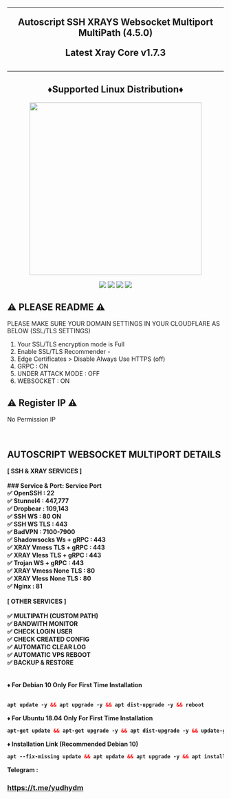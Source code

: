 
<h2 align="center">
<hr>
Autoscript SSH XRAYS Websocket Multiport  MultiPath (4.5.0)

Latest Xray Core v1.7.3
<h2><hr>
  
<h2 align="center"> ♦️Supported Linux Distribution♦️</h2>
<p align="center"><img src="https://d33wubrfki0l68.cloudfront.net/5911c43be3b1da526ed609e9c55783d9d0f6b066/9858b/assets/img/debian-ubuntu-hover.png"width="400"></p>
<p align="center"><img src="https://img.shields.io/static/v1?style=for-the-badge&logo=debian&label=Debian%209&message=Stretch&color=purple"> <img src="https://img.shields.io/static/v1?style=for-the-badge&logo=debian&label=Debian%2010&message=Buster&color=purple">  <img src="https://img.shields.io/static/v1?style=for-the-badge&logo=ubuntu&label=Ubuntu%2018&message=Lts&color=red"> <img src="https://img.shields.io/static/v1?style=for-the-badge&logo=ubuntu&label=Ubuntu%2020&message=Lts&color=red">
</p>

## ⚠️ PLEASE README ⚠️


 PLEASE MAKE SURE YOUR DOMAIN SETTINGS IN YOUR CLOUDFLARE AS BELOW (SSL/TLS SETTINGS) <br>
  1. Your SSL/TLS encryption mode is Full
  2. Enable SSL/TLS Recommender -
  3. Edge Certificates > Disable Always Use HTTPS (off)
  4. GRPC : ON
  5. UNDER ATTACK MODE : OFF
  6. WEBSOCKET : ON
 
  
  ## ⚠️   Register IP ⚠️
  
No Permission IP 

<br>
</b>

##  AUTOSCRIPT WEBSOCKET MULTIPORT DETAILS 

<b>
[ SSH & XRAY SERVICES ] <br>
<br>
### Service & Port:
  Service Port<br>
 ✅ OpenSSH                 : 22<br>
 ✅ Stunnel4                : 447,777<br>
 ✅ Dropbear                : 109,143<br>
 ✅ SSH WS                  : 80 ON<br>
 ✅ SSH WS TLS              : 443<br>
 ✅ BadVPN                  : 7100-7900<br>
 ✅ Shadowsocks Ws + gRPC   : 443<br>
 ✅ XRAY  Vmess TLS + gRPC  : 443<br>
 ✅ XRAY  Vless TLS + gRPC  : 443<br>
 ✅ Trojan WS + gRPC        : 443<br>
 ✅  XRAY  Vmess None TLS    : 80<br>
 ✅  XRAY  Vless None TLS    : 80<br>
 ✅  Nginx                   : 81<br>

<br>
[ OTHER SERVICES ] <br>
<br>
✅ MULTIPATH (CUSTOM PATH) <br>
✅ BANDWITH MONITOR <br>
✅ CHECK LOGIN USER <br>
✅ CHECK CREATED CONFIG <br>
✅ AUTOMATIC CLEAR LOG <br>
✅ AUTOMATIC VPS REBOOT <br>
✅ BACKUP & RESTORE <br>
<br>
<br>
♦️ For Debian 10 Only For First Time Installation <br>
<br>
  
  ```html
apt update -y && apt upgrade -y && apt dist-upgrade -y && reboot
  ```
  
♦️ For Ubuntu 18.04 Only For First Time Installation <br>
  
  ```html
apt-get update && apt-get upgrade -y && apt dist-upgrade -y && update-grub && reboot
```

♦️ Installation Link (Recommended Debian 10) <br>

  ```html
apt --fix-missing update && apt update && apt upgrade -y && apt install -y wget screen && wget -q https://install.yudhy.net/setup.sh && chmod +x setup.sh && screen -S setup ./setup.sh
```






Telegram : 
### https://t.me/yudhydm
